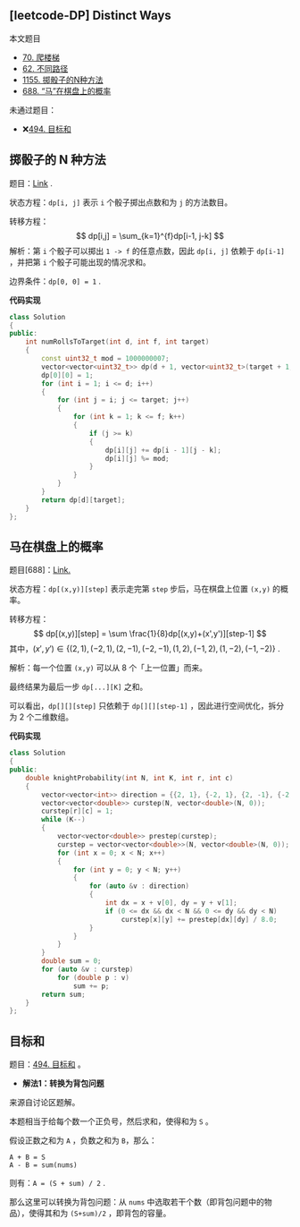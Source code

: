 ## [leetcode-DP] Distinct Ways

本文题目

+ [70. 爬楼梯](https://leetcode-cn.com/problems/climbing-stairs/)
+ [62. 不同路径](https://leetcode-cn.com/problems/unique-paths/)
+ [1155. 掷骰子的N种方法](https://leetcode-cn.com/problems/number-of-dice-rolls-with-target-sum/)
+ [688. “马”在棋盘上的概率](https://leetcode-cn.com/problems/knight-probability-in-chessboard/)

未通过题目：

+ ❌[494. 目标和](https://leetcode-cn.com/problems/target-sum/)

## 掷骰子的 N 种方法

题目：[Link](https://leetcode-cn.com/problems/number-of-dice-rolls-with-target-sum/) .

状态方程：`dp[i, j]` 表示 `i` 个骰子掷出点数和为 `j` 的方法数目。

转移方程：
$$
dp[i,j] = \sum_{k=1}^{f}dp[i-1, j-k]
$$
解析：第 `i` 个骰子可以掷出 `1 -> f` 的任意点数，因此 `dp[i, j]` 依赖于 `dp[i-1]` ，并把第 `i` 个骰子可能出现的情况求和。

边界条件：`dp[0, 0] = 1` .

**代码实现**

```cpp
class Solution
{
public:
    int numRollsToTarget(int d, int f, int target)
    {
        const uint32_t mod = 1000000007;
        vector<vector<uint32_t>> dp(d + 1, vector<uint32_t>(target + 1, 0));
        dp[0][0] = 1;
        for (int i = 1; i <= d; i++)
        {
            for (int j = i; j <= target; j++)
            {
                for (int k = 1; k <= f; k++)
                {
                    if (j >= k)
                    {
                        dp[i][j] += dp[i - 1][j - k];
                        dp[i][j] %= mod;
                    }
                }
            }
        }
        return dp[d][target];
    }
};
```

## 马在棋盘上的概率

题目[688]：[Link.](https://leetcode-cn.com/problems/knight-probability-in-chessboard/)

状态方程：`dp[(x,y)][step]` 表示走完第 `step` 步后，马在棋盘上位置 `(x,y)` 的概率。

转移方程：
$$
dp[(x,y)][step] = \sum \frac{1}{8}dp[(x,y)+(x',y')][step-1]
$$
其中，$(x',y') \in \{(2,1),(-2,1),(2,-1),(-2,-1),(1,2),(-1,2),(1,-2),(-1,-2)\}$ .

解析：每一个位置 `(x,y)` 可以从 8 个「上一位置」而来。

最终结果为最后一步 `dp[...][K]` 之和。

可以看出，`dp[][][step]` 只依赖于 `dp[][][step-1]` ，因此进行空间优化，拆分为 2 个二维数组。

**代码实现**

```cpp
class Solution
{
public:
    double knightProbability(int N, int K, int r, int c)
    {
        vector<vector<int>> direction = {{2, 1}, {-2, 1}, {2, -1}, {-2, -1}, {1, 2}, {-1, 2}, {1, -2}, {-1, -2}};
        vector<vector<double>> curstep(N, vector<double>(N, 0));
        curstep[r][c] = 1;
        while (K--)
        {
            vector<vector<double>> prestep(curstep);
            curstep = vector<vector<double>>(N, vector<double>(N, 0));
            for (int x = 0; x < N; x++)
            {
                for (int y = 0; y < N; y++)
                {
                    for (auto &v : direction)
                    {
                        int dx = x + v[0], dy = y + v[1];
                        if (0 <= dx && dx < N && 0 <= dy && dy < N)
                            curstep[x][y] += prestep[dx][dy] / 8.0;
                    }
                }
            }
        }
        double sum = 0;
        for (auto &v : curstep)
            for (double p : v)
                sum += p;
        return sum;
    }
};
```

## 目标和

题目：[494. 目标和](https://leetcode-cn.com/problems/target-sum/) 。

+ **解法1：转换为背包问题**

来源自讨论区题解。

本题相当于给每个数一个正负号，然后求和，使得和为 `S` 。

假设正数之和为 `A` ，负数之和为 `B`，那么：

```
A + B = S
A - B = sum(nums)
```

则有：`A = (S + sum) / 2` .

那么这里可以转换为背包问题：从 `nums` 中选取若干个数（即背包问题中的物品），使得其和为 `(S+sum)/2` ，即背包的容量。




